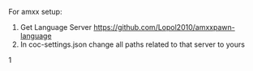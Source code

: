 For amxx setup:
1. Get Language Server https://github.com/Lopol2010/amxxpawn-language
2. In coc-settings.json change all paths related to that server to yours

1
